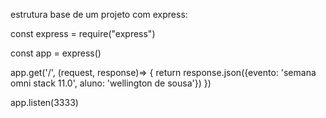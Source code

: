
estrutura base de um projeto com express:

const express = require("express")

const app = express()


app.get('/', (request, response)=> {
    return response.json({evento: 'semana omni stack 11.0', aluno: 'wellington de sousa'})
})

app.listen(3333)
